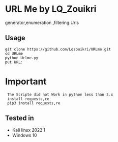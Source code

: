 
# URL Me by LQ_Zouikri

generator,enumeration ,filtering Urls

## Usage 
```
git clone https://github.com/Lqzouikri/URLme.git
cd URLme
python Urlme.py 
put URL:
 ```
# Important
```
 The Scripte did not Work in python less than 3.x 
 install requests,re
 pip3 install requests,re  
```

## Tested in


- Kali linux 2022.1
- Windows 10



